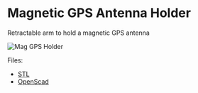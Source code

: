 # Magnetic GPS Antenna Holder

Retractable arm to hold a magnetic GPS antenna

![Mag GPS Holder](maggpsholder.jpg)

Files:

* [STL](maggpsholder.stl)
* [OpenScad](maggpsholder.scad)

